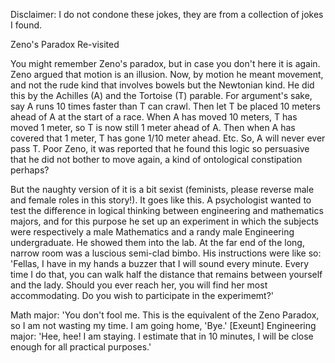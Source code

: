 Disclaimer: I do not condone these jokes, they are from a collection of jokes I found.

Zeno's Paradox Re-visited

You might remember Zeno's paradox, but in case you don't here it is again. Zeno argued that motion is an illusion. Now, by motion he meant movement, and not the rude kind that involves bowels but the Newtonian kind. He did this by the Achilles (A) and the Tortoise (T) parable. For argument's sake, say A runs 10 times faster than T can crawl. Then let T be placed 10 meters ahead of A at the start of a race. When A has moved 10 meters, T has moved 1 meter, so T is now still 1 meter ahead of A. Then when A has covered that 1 meter, T has gone 1/10 meter ahead. Etc. So, A will never ever pass T. Poor Zeno, it was reported that he found this logic so persuasive that he did not bother to move again, a kind of ontological constipation perhaps?

But the naughty version of it is a bit sexist (feminists, please reverse male and female roles in this story!). It goes like this. A psychologist wanted to test the difference in logical thinking between engineering and mathematics majors, and for this purpose he set up an experiment in which the subjects were respectively a male Mathematics and a randy male Engineering undergraduate. He showed them into the lab. At the far end of the long, narrow room was a luscious semi-clad bimbo. His instructions were like so: 'Fellas, I have in my hands a buzzer that I will sound every minute. Every time I do that, you can walk half the distance that remains between yourself and the lady. Should you ever reach her, you will find her most accommodating. Do you wish to participate in the experimemt?'

Math major: 'You don't fool me. This is the equivalent of the Zeno Paradox, so I am not wasting my time. I am going home, 'Bye.' [Exeunt]
Engineering major: 'Hee, hee! I am staying. I estimate that in 10 minutes, I will be close enough for all practical purposes.'

